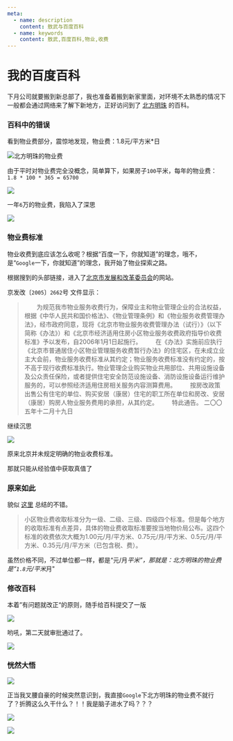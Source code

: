 ```yaml
---
meta:
  - name: description
    content: 敖武与百度百科
  - name: keywords
    content: 敖武,百度百科,物业,收费
---
```

# 我的百度百科

下月公司就要搬到新总部了，我也准备着搬到新家里面，对环境不太熟悉的情况下一般都会通过网络来了解下新地方，正好访问到了 [北方明珠](https://baike.baidu.com/item/%E5%8C%97%E6%96%B9%E6%98%8E%E7%8F%A0%E5%B0%8F%E5%8C%BA/108730) 的百科。

### 百科中的错误

看到物业费部分，震惊地发现，物业费：1.8元/平方米*日 

![北方明珠的物业费](https://z.wiki/autoupload/2022-08-22/3f99cd0bc88b4bc8b7aad63c7e47139f.image.png)


由于平时对物业费完全没概念，简单算下，如果房子`100`平米，每年的物业费：`1.8 * 100 * 365 = 65700`

![](https://z.wiki/autoupload/2022-08-22/679c0ace3e5d4d49908d2aa98ae7b038.image.png)


一年`6`万的物业费，我陷入了深思

![](https://z.wiki/autoupload/2022-08-22/f9864bab631149c58a861e6857af38e9.image.png)


### 物业费标准

物业收费到底应该怎么收呢？根据“百度一下，你就知道”的理念，哦不，是“`Google`一下，你就知道”的理念，我开始了物业探索之路。

根据搜到的头部链接，进入了[北京市发展和改革委员会](http://fgw.beijing.gov.cn/fgwzwgk/zcgk/bwqtwj/201912/t20191226_1505991.htm)的网站。

京发改〔`2005`〕`2662`号 文件显示：


> 　　为规范我市物业服务收费行为，保障业主和物业管理企业的合法权益，根据《中华人民共和国价格法》、《物业管理条例》和《物业服务收费管理办法》，经市政府同意，现将《北京市物业服务收费管理办法（试行）》（以下简称《办法》）和《北京市经济适用住房小区物业服务收费政府指导价收费标准》予以发布，自2006年1月1日起施行。
>　　在《办法》实施前应执行《北京市普通居住小区物业管理服务收费暂行办法》的住宅区，在未成立业主大会前，物业服务收费标准从其约定；物业服务收费标准没有约定的，按不高于现行收费标准执行。物业管理企业购买物业共用部位、共用设施设备及公众责任保险，或者提供住宅安全防范设施设备、消防设施设备运行维护服务的，可以参照经济适用住房相关服务内容测算费用。
　　按房改政策出售公有住宅的单位、购买安居（康居）住宅的职工所在单位和房改、安居（康居）购房人物业服务费用的承担，从其约定。
>　　特此通告。
> 二〇〇五年十二月十九日


继续沉思

![](https://z.wiki/autoupload/2022-08-22/f9864bab631149c58a861e6857af38e9.image.png)

原来北京并未规定明确的物业收费标准。


那就只能从经验值中获取真值了

### 原来如此

貌似 [这里](https://zhuanlan.zhihu.com/p/479115652) 总结的不错。

> 小区物业费收取标准分为一级、二级、三级、四级四个标准。但是每个地方的收取标准有点差异，具体的物业费收取标准要按当地物价局公布。这四个标准的收费依次大概为1.00元/月/平方米、0.75元/月/平方米、0.5元/月/平方米、0.35元/月/平方米（已包含税、费）。

虽然价格不同，不过单位都一样，都是“元/月*平米”，那就是：北方明珠的物业费是“`1.8`元/平米*月"

### 修改百科

本着”有问题就改正“的原则，随手给百科提交了一版

![](https://z.wiki/autoupload/2022-08-22/d30077e1723041a68c8293fbdcb55362.image.png)

哟吼，第二天就审批通过了。

<PhoneSnapshot url="https://z.wiki/autoupload/2022-08-22/1aea9f36256246ba8fedd6ebf82668fb.IMG_8089.PNG" title="百度百科" alt="百度百科" />

![](https://z.wiki/autoupload/2022-08-23/ed38929a23bc4a3fa07df7dce9b0c62a.image.png)


### 恍然大悟

![](https://z.wiki/autoupload/2022-08-22/17e20ff21842439bbe4264ea588c2e13.image.png)

正当我叉腰自豪的时候突然意识到，我直接`Google`下北方明珠的物业费不就行了？折腾这么久干什么？！！我是脑子进水了吗？？？

![](https://z.wiki/autoupload/2022-08-22/eb77e75f45c849aa84c3e842133af82c.image.png)

![](https://z.wiki/autoupload/2022-08-22/278aaa14a54a4bbfaf90e332c9032b41.image.png)
